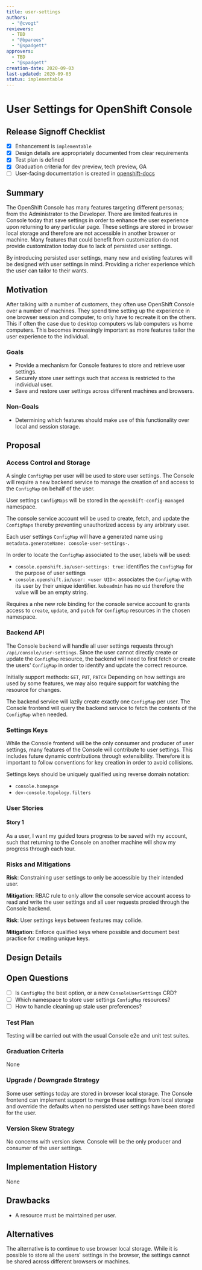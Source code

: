 ```yaml
---
title: user-settings
authors:
  - "@cvogt"
reviewers:
  - TBD
  - "@bparees"
  - "@spadgett"
approvers:
  - TBD
  - "@spadgett"
creation-date: 2020-09-03
last-updated: 2020-09-03
status: implementable
---
```


# User Settings for OpenShift Console

## Release Signoff Checklist

- [x] Enhancement is `implementable`
- [x] Design details are appropriately documented from clear requirements
- [x] Test plan is defined
- [x] Graduation criteria for dev preview, tech preview, GA
- [ ] User-facing documentation is created in [openshift-docs](https://github.com/openshift/openshift-docs/)

## Summary

The OpenShift Console has many features targeting different personas; from the Administrator to the Developer. There are limited features in Console today that save settings in order to enhance the user experience upon returning to any particular page. These settings are stored in browser local storage and therefore are not accessible in another browser or machine. Many features that could benefit from customization do not provide customization today due to lack of persisted user settings.

By introducing persisted user settings, many new and existing features will be designed with user settings in mind. Providing a richer experience which the user can tailor to their wants.

## Motivation

After talking with a number of customers, they often use OpenShift Console over a number of machines. They spend time setting up the experience in one browser session and computer, to only have to recreate it on the others. This if often the case due to desktop computers vs lab computers vs home computers. This becomes increasingly important as more features tailor the user experience to the individual.

### Goals

- Provide a mechanism for Console features to store and retrieve user settings.
- Securely store user settings such that access is restricted to the individual user.
- Save and restore user settings across different machines and browsers.

### Non-Goals

- Determining which features should make use of this functionality over local and session storage.

## Proposal

### Access Control and Storage

A single `ConfigMap` per user will be used to store user settings. The Console will require a new backend service to manage the creation of and access to the `ConfigMap` on behalf of the user.

User settings `ConfigMaps` will be stored in the `openshift-config-managed` namespace.

The console service account will be used to create, fetch, and update the `ConfigMaps` thereby preventing unauthorized access by any arbitrary user.

Each user settings `ConfigMap` will have a generated name using `metadata.generateName: console-user-settings-`.

In order to locate the `ConfigMap` associated to the user, labels will be used:

- `console.openshift.io/user-settings: true`: identifies the `ConfigMap` for the purpose of user settings
- `console.openshift.io/user: <user UID>`: associates the `ConfigMap` with its user by their unique identifier. `kubeadmin` has no `uid` therefore the value will be an empty string.

Requires a nhe new role binding for the console service account to grants access to `create`, `update`, and `patch` for `ConfigMap` resources in the chosen namespace.

### Backend API

The Console backend will handle all user settings requests through `/api/console/user-settings`. Since the user cannot directly create or update the `ConfigMap` resource, the backend will need to first fetch or create the users' `ConfigMap` in order to identify and update the correct resource.

Initially support methods: `GET`, `PUT`, `PATCH`
Depending on how settings are used by some features, we may also require support for watching the resource for changes.

The backend service will lazily create exactly one `ConfigMap` per user. The Console frontend will query the backend service to fetch the contents of the `ConfigMap` when needed.

### Settings Keys

While the Console frontend will be the only consumer and producer of user settings, many features of the Console will contribute to user settings. This includes future dynamic contributions through extensibility. Therefore it is important to follow conventions for key creation in order to avoid collisions.

Settings keys should be uniquely qualified using reverse domain notation:

- `console.homepage`
- `dev-console.topology.filters`

### User Stories

#### Story 1

As a user, I want my guided tours progress to be saved with my account, such that returning to the Console on another machine will show my progress through each tour.

### Risks and Mitigations

**Risk**: Constraining user settings to only be accessible by their intended user.

**Mitigation**: RBAC rule to only allow the console service account access to read and write the user settings and all user requests proxied through the Console backend.

**Risk**: User settings keys between features may collide.

**Mitigation**: Enforce qualified keys where possible and document best practice for creating unique keys.

## Design Details

## Open Questions

- [ ] Is `ConfigMap` the best option, or a new `ConsoleUserSettings` CRD?
- [ ] Which namespace to store user settings `ConfigMap` resources?
- [ ] How to handle cleaning up stale user preferences?

### Test Plan

Testing will be carried out with the usual Console e2e and unit test suites.

### Graduation Criteria

None

### Upgrade / Downgrade Strategy

Some user settings today are stored in browser local storage. The Console frontend can implement support to merge these settings from local storage and override the defaults when no persisted user settings have been stored for the user.

### Version Skew Strategy

No concerns with version skew. Console will be the only producer and consumer of the user settings.

## Implementation History

None

## Drawbacks

- A resource must be maintained per user.

## Alternatives

The alternative is to continue to use browser local storage. While it is possible to store all the users' settings in the browser, the settings cannot be shared across different browsers or machines.

